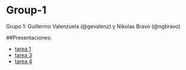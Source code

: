 # Group-1
Grupo 1: Guillermo Valenzuela (@gevalenz) y Nikolas Bravo (@ngbravo)

##Presentaciones:
* [tarea 1](https://docs.google.com/presentation/d/1BTT3GpSW7Ou26n7T7QILJbpVEiVP6M7MPNiBFYF9MNo/edit?usp=sharing)
* [tarea 3](https://docs.google.com/presentation/d/16fTKF2S55sq58BIw6ZgvN0TLGyw9eMgo5gt5fN4mw1A/edit?usp=sharing)
* [tarea 4](https://docs.google.com/presentation/d/1nSZ18BSqSbz4D3dXhdBHJ31JwQUJNE_dWD1iSJjcKtA/edit?usp=sharing)
